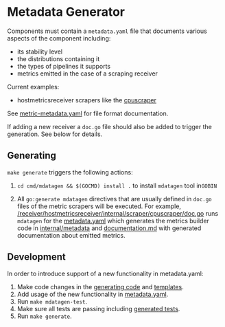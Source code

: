 # Metadata Generator

Components must contain a `metadata.yaml` file that documents various aspects of
the component including:

* its stability level
* the distributions containing it
* the types of pipelines it supports
* metrics emitted in the case of a scraping receiver

Current examples:

* hostmetricsreceiver scrapers like the [cpuscraper](https://github.com/open-telemetry/opentelemetry-collector-contrib/blob/main/receiver/hostmetricsreceiver/internal/scraper/cpuscraper/metadata.yaml)

See [metric-metadata.yaml](metric-metadata.yaml) for file format documentation.

If adding a new receiver a `doc.go` file should also be added to trigger the
generation. See below for details.

## Generating

`make generate` triggers the following actions:

1. `cd cmd/mdatagen && $(GOCMD) install .` to install `mdatagen` tool in`GOBIN`

2. All `go:generate mdatagen` directives that are usually defined in `doc.go`
   files of the metric scrapers will be executed. For example,
   [/receiver/hostmetricsreceiver/internal/scraper/cpuscraper/doc.go](https://github.com/open-telemetry/opentelemetry-collector-contrib/receiver/hostmetricsreceiver/internal/scraper/cpuscraper/doc.go)
   runs `mdatagen` for the [metadata.yaml](https://github.com/open-telemetry/opentelemetry-collector-contrib/receiver/hostmetricsreceiver/internal/scraper/cpuscraper/metadata.yaml)
   which generates the metrics builder code in
   [internal/metadata](https://github.com/open-telemetry/opentelemetry-collector-contrib/receiver/hostmetricsreceiver/internal/scraper/cpuscraper/internal/metadata)
   and [documentation.md](https://github.com/open-telemetry/opentelemetry-collector-contrib/receiver/hostmetricsreceiver/internal/scraper/cpuscraper/internal/metadata)
   with generated documentation about emitted metrics.

## Development

In order to introduce support of a new functionality in metadata.yaml:

1. Make code changes in the [generating code](./loader.test) and [templates](./templates/).
2. Add usage of the new functionality in [metadata.yaml](./metadata.yaml).
3. Run `make mdatagen-test`.
4. Make sure all tests are passing including [generated tests](./internal/metadata/generated_metrics_test.go).
5. Run `make generate`.
